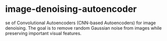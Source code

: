 # image-denoising-autoencoder
se of Convolutional Autoencoders (CNN-based Autoencoders) for image denoising. The goal is to remove random Gaussian noise from images while preserving important visual features.
